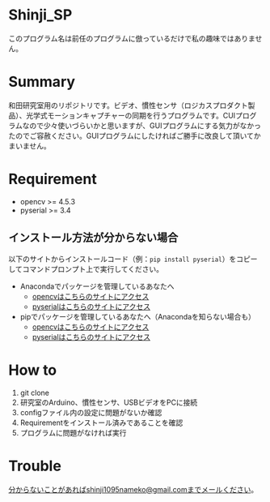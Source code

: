 
# Shinji_SP
このプログラム名は前任のプログラムに倣っているだけで私の趣味ではありません。

# Summary
和田研究室用のリポジトリです。ビデオ、慣性センサ（ロジカスプロダクト製品）、光学式モーションキャプチャーの同期を行うプログラムです。CUIプログラムなので少々使いづらいかと思いますが、GUIプログラムにする気力がなかったのでご容赦ください。GUIプログラムにしたければご勝手に改良して頂いてかまいません。

# Requirement
- opencv   >= 4.5.3
- pyserial >= 3.4


## インストール方法が分からない場合
以下のサイトからインストールコード（例：`pip install pyserial`）をコピーしてコマンドプロンプト上で実行してください。
- Anacondaでパッケージを管理しているあなたへ
  - [opencvはこちらのサイトにアクセス](https://anaconda.org/conda-forge/opencv)
  - [pyserialはこちらのサイトにアクセス](https://anaconda.org/anaconda/pyserial)
- pipでパッケージを管理しているあなたへ（Anacondaを知らない場合も）
  - [opencvはこちらのサイトにアクセス](https://pypi.org/project/opencv-python/)
  - [pyserialはこちらのサイトにアクセス](https://pypi.org/project/pyserial/)

# How to
1. git clone
2. 研究室のArduino、慣性センサ、USBビデオをPCに接続
3. configファイル内の設定に問題がないか確認
4. Requirementをインストール済みであることを確認
5. プログラムに問題がなければ実行


# Trouble
分からないことがあればshinji1095nameko@gmail.comまでメールください。
